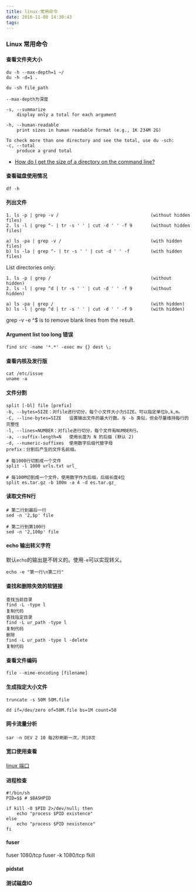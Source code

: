 ```yaml
---
title: linux-常用命令
date: 2016-11-08 14:30:43
tags: 
---
```

### Linux 常用命令

#### 查看文件夹大小
```shell 
du -h --max-depth=1 ~/
du -h -d=1 .

du -sh file_path
```

```shell
--max-depth为深度

-s, --summarize
    display only a total for each argument

-h, --human-readable
    print sizes in human readable format (e.g., 1K 234M 2G)

To check more than one directory and see the total, use du -sch:
-c, --total
    produce a grand total
```

- [How do I get the size of a directory on the command line?](https://unix.stackexchange.com/questions/185764/how-do-i-get-the-size-of-a-directory-on-the-command-line)

#### 查看磁盘使用情况
```shell
df -h
```

#### 列出文件
```shell 
1. ls -p | grep -v /                                   (without hidden files)
2. ls -l | grep ^- | tr -s ' ' | cut -d ' ' -f 9       (without hidden files)

a) ls -pa | grep -v /                                  (with hidden files)
b) ls -la | grep ^- | tr -s ' ' | cut -d ' ' -f        (with hidden files)
```

List directories only:

```shell 
1. ls -p | grep /                                      (without hidden)
2. ls -l | grep ^d | tr -s ' ' | cut -d ' ' -f 9       (without hidden)

a) ls -pa | grep /                                     (with hidden)
b) ls -l | grep ^d | tr -s ' ' | cut -d ' ' -f 9       (with hidden)
```
grep -v -e ^$ is to remove blank lines from the result.

#### Argument list too long 错误
```shell
find src -name '*.*' -exec mv {} dest \;
```

#### 查看内核及发行版
```shell
cat /etc/issue
uname -a
```

#### 文件分割
```shell
split [-bl] file [prefix]  
-b, --bytes=SIZE：对file进行切分，每个小文件大小为SIZE。可以指定单位b,k,m。
-C, --line-bytes=SIZE   设置输出文件的最大行数。与 -b 类似，但会尽量维持每行的完整性
-l, --lines=NUMBER：对file进行切分，每个文件有NUMBER行。
-a, --suffix-length=N   使用长度为 N 的后缀 (默认 2)
-d, --numeric-suffixes  使用数字后缀代替字母
prefix：分割后产生的文件名前缀。

# 每1000行切割成一个文件
split -l 1000 urls.txt url_

# 每100M切割成一个文件，使用数字作为后缀，后缀长度4位
split es.tar.gz -b 100m -a 4 -d es.tar.gz_
```

#### 读取文件N行
```shell
# 第二行到最后一行
sed -n '2,$p' file

# 第二行到第100行
sed -n '2,100p' file
```

#### echo 输出转义字符
默认`echo`的输出是不转义的。使用`-e`可以实现转义。
```shell 
echo -e "第一行\n第二行"
```

#### 查找和删除失效的软链接 
```shell 
查找当前目录
find -L -type l
复制代码
查找指定目录
find -L ur_path -type l
复制代码
删除
find -L ur_path -type l -delete
复制代码
```

#### 查看文件编码
```shell
file --mime-encoding [filename]
```

#### 生成指定大小文件
```shell
truncate -s 50M 50M.file
```

```shell
dd if=/dev/zero of=50M.file bs=1M count=50
```

#### 网卡流量分析
```shell 
sar -n DEV 2 10 每2秒刷新一次，共10次
```

#### 宽口使用查看
[linux 端口](/2016/11/08/linux-端口/)

#### 进程检查
```shell
#!/bin/sh
PID=$$ # $BASHPID

if kill -0 $PID 2>/dev/null; then 
    echo "process $PID existence" 
else 
    echo "process $PID nexistence"
fi
```

#### fuser
fuser 1080/tcp
fuser -k 1080/tcp
fkill

#### pidstat

#### 测试磁盘IO
